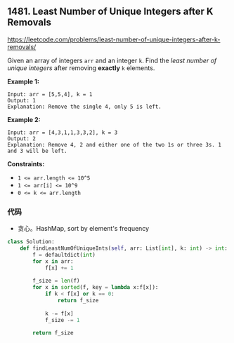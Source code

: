 ## 1481. Least Number of Unique Integers after K Removals

https://leetcode.com/problems/least-number-of-unique-integers-after-k-removals/

Given an array of integers `arr` and an integer `k`. Find the *least number of unique integers* after removing **exactly** `k` elements.

**Example 1:**

```
Input: arr = [5,5,4], k = 1
Output: 1
Explanation: Remove the single 4, only 5 is left.
```

**Example 2:**

```
Input: arr = [4,3,1,1,3,3,2], k = 3
Output: 2
Explanation: Remove 4, 2 and either one of the two 1s or three 3s. 1 and 3 will be left.
```

 

**Constraints:**

- `1 <= arr.length <= 10^5`
- `1 <= arr[i] <= 10^9`
- `0 <= k <= arr.length`

### 代码

- 贪心。HashMap, sort by element's frequency

```python
class Solution:
    def findLeastNumOfUniqueInts(self, arr: List[int], k: int) -> int:
        f = defaultdict(int)
        for x in arr:
            f[x] += 1
        
        f_size = len(f)
        for x in sorted(f, key = lambda x:f[x]):
            if k < f[x] or k == 0:
                return f_size
            
            k -= f[x]
            f_size -= 1
        
        return f_size
```

